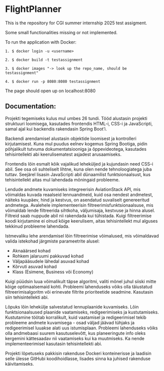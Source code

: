 # FlightPlanner

This is the repository for CGI summer internship 2025 test assigment.

Some small functionalities missing or not implemented.

To run the application with Docker:
```aiignore
1. $ docker login -u <username>

2. $ docker build -t testassignment

3. $ docker images "-> look up the repo_name, should be testassignment"

4. $ docker run -p 8080:8080 testassignment
```
The page should open up on localhost:8080

## Documentation: ##

Projekti tegemiseks kulus mul umbes 26 tundi. Tööd alustasin projekti struktuuri loomisega, kasutades frontendis HTML-i, CSS-i ja JavaScripti, samal ajal kui backendis rakendasin Spring Boot’i.

Backendi arendamisel alustasin objektide loomisest ja kontrolleri kirjutamisest. Kuna mul puudus eelnev kogemus Spring Bootiga, pidin põhjalikult tutvuma dokumentatsiooniga ja õppevideotega, kasutades tehisintellekti abi keerulisematest asjadest arusaamiseks.

Frontendis lõin esmalt kõik vajalikud leheküljed ja kujundasin need CSS-i abil. See osa oli suhteliselt lihtne, kuna olen nende tehnoloogiatega juba tuttav. Seejärel lisasin JavaScripti abil dünaamilist funktsionaalsust, kus tehisintellekt aitas mul lahendada mõningaid probleeme.

Lendude andmete kuvamiseks integreerisin AviationStack API, mis võimaldas kuvada reaalseid lennuandmeid, kuid osa nendest andmetest, näiteks kuupäev, hind ja kestvus, on asendatud suvaliselt genereeritud andmetega. Avalehele implementeerisin filtreerimisfunktsionaalsuse, mis võimaldab lende filtreerida sihtkoha, väljumisaja, kestvuse ja hinna alusel. Filtreid saab nuppude abil nii rakendada kui tühistada. Kuigi filtreerimise koodi kirjutamine ei olnud kõige keerulisem, aitas tehisintellekt mul alguses tekkinud probleeme lahendada.

Istmevaliku lehe arendamisel lõin filtreerimise võimalused, mis võimaldavad valida istekohad järgmiste parameetrite alusel:
- Aknaäärsed kohad
- Rohkem jalaruumi pakkuvad kohad
- Väljapääsudele lähedal asuvad kohad
- Kõrvuti asuvad kohad
- Klass (Esimene, Business või Economy)

Kuigi püüdsin luua võimalikult täpse algoritmi, valiti mõnel juhul siiski mitte kõige optimaalsemaid kohti. Probleemi lahenduseks võiks olla täiustatud filtreerimisalgoritm või erinevate filtrite prioriteetide seadmine. Kasutasin siin tehisintellekti abi.

Lõpuks lõin lehekülje salvestatud lennuplaanide kuvamiseks. Lõin funktsionaalsused plaanide vaatamiseks, redigeerimiseks ja kustutamiseks. Kustutamine töötab korralikult, kuid vaatamisel ja redigeerimisel tekib probleeme andmete kuvamisega - osad väljad jäävad tühjaks ja redigeerimisel luuakse alati uus istumisplaan. Probleemi lahenduseks võiks olla andmebaasi suurem kasutuselevõtt, kus planeeringute info oleks kergemini kättesaadav nii vaatamiseks kui ka muutmiseks. Ka nende implementeerimisel kasutasin tehisintellekti abi.

Projekti lõpetuseks pakkisin rakenduse Dockeri konteinerisse ja laadisin selle ülesse GitHubi koodihoidlasse, lisades sinna ka juhised rakenduse käivitamiseks.
